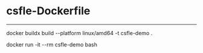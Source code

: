 # csfle-Dockerfile

---

docker buildx build --platform linux/amd64 -t csfle-demo . 

docker run -it --rm csfle-demo bash     
